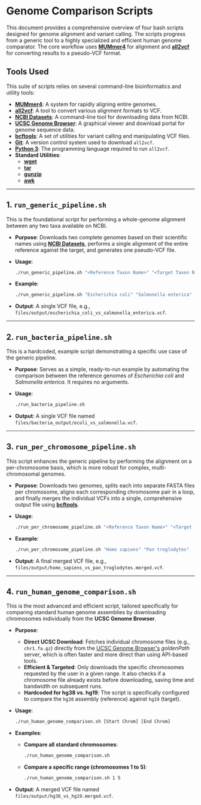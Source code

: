 # Genome Comparison Scripts

This document provides a comprehensive overview of four bash scripts designed for genome alignment and variant calling. The scripts progress from a generic tool to a highly specialized and efficient human genome comparator. The core workflow uses [**MUMmer4**](https://github.com/mummer4/mummer) for alignment and [**all2vcf**](https://github.com/MatteoSchiavinato/all2vcf) for converting results to a pseudo-VCF format.

## Tools Used

This suite of scripts relies on several command-line bioinformatics and utility tools:

* [**MUMmer4**](https://github.com/mummer4/mummer): A system for rapidly aligning entire genomes.
* [**all2vcf**](https://github.com/MatteoSchiavinato/all2vcf): A tool to convert various alignment formats to VCF.
* [**NCBI Datasets**](https://www.ncbi.nlm.nih.gov/datasets/docs/v2/download-and-install/): A command-line tool for downloading data from NCBI.
* [**UCSC Genome Browser**](https://genome.ucsc.edu/): A graphical viewer and download portal for genome sequence data.
* [**bcftools**](http://www.htslib.org/download/): A set of utilities for variant calling and manipulating VCF files.
* [**Git**](https://git-scm.com/): A version control system used to download `all2vcf`.
* [**Python 3**](https://www.python.org/): The programming language required to run `all2vcf`.
* **Standard Utilities**:
  * [**wget**](https://www.gnu.org/software/wget/)
  * [**tar**](https://www.gnu.org/software/tar/)
  * [**gunzip**](https://www.gnu.org/software/gzip/)
  * [**awk**](https://www.gnu.org/software/gawk/)

-----

## 1\. `run_generic_pipeline.sh`

This is the foundational script for performing a whole-genome alignment between any two taxa available on NCBI.

* **Purpose**: Downloads two complete genomes based on their scientific names using [**NCBI Datasets**](https://www.ncbi.nlm.nih.gov/datasets/docs/v2/download-and-install/), performs a single alignment of the entire reference against the target, and generates one pseudo-VCF file.
* **Usage**:

    ```bash
    ./run_generic_pipeline.sh "<Reference Taxon Name>" "<Target Taxon Name>"
    ```

* **Example**:

    ```bash
    ./run_generic_pipeline.sh "Escherichia coli" "Salmonella enterica"
    ```

* **Output**: A single VCF file, e.g., `files/output/escherichia_coli_vs_salmonella_enterica.vcf`.

-----

## 2\. `run_bacteria_pipeline.sh`

This is a hardcoded, example script demonstrating a specific use case of the generic pipeline.

* **Purpose**: Serves as a simple, ready-to-run example by automating the comparison between the reference genomes of *Escherichia coli* and *Salmonella enterica*. It requires no arguments.
* **Usage**:

    ```bash
    ./run_bacteria_pipeline.sh
    ```

* **Output**: A single VCF file named `files/bacteria_output/ecoli_vs_salmonella.vcf`.

-----

## 3\. `run_per_chromosome_pipeline.sh`

This script enhances the generic pipeline by performing the alignment on a per-chromosome basis, which is more robust for complex, multi-chromosomal genomes.

* **Purpose**: Downloads two genomes, splits each into separate FASTA files per chromosome, aligns each corresponding chromosome pair in a loop, and finally merges the individual VCFs into a single, comprehensive output file using [**bcftools**](http://www.htslib.org/download/).
* **Usage**:

    ```bash
    ./run_per_chromosome_pipeline.sh "<Reference Taxon Name>" "<Target Taxon Name>"
    ```

* **Example**:

    ```bash
    ./run_per_chromosome_pipeline.sh "Homo sapiens" "Pan troglodytes"
    ```

* **Output**: A final merged VCF file, e.g., `files/output/homo_sapiens_vs_pan_troglodytes.merged.vcf`.

-----

## 4\. `run_human_genome_comparison.sh`

This is the most advanced and efficient script, tailored specifically for comparing standard human genome assemblies by downloading chromosomes individually from the **UCSC Genome Browser**.

* **Purpose**:
  * **Direct UCSC Download**: Fetches individual chromosome files (e.g., `chr1.fa.gz`) directly from the [UCSC Genome Browser's](https://genome.ucsc.edu/) *goldenPath* server, which is often faster and more direct than using API-based tools.
  * **Efficient & Targeted**: Only downloads the specific chromosomes requested by the user in a given range. It also checks if a chromosome file already exists before downloading, saving time and bandwidth on subsequent runs.
  * **Hardcoded for hg38 vs. hg19**: The script is specifically configured to compare the `hg38` assembly (reference) against `hg19` (target).
* **Usage**:

    ```bash
    ./run_human_genome_comparison.sh [Start Chrom] [End Chrom]
    ```

* **Examples**:
  * **Compare all standard chromosomes**:

    ```bash
    ./run_human_genome_comparison.sh
    ```

  * **Compare a specific range (chromosomes 1 to 5)**:

    ```bash
    ./run_human_genome_comparison.sh 1 5
    ```

* **Output**: A merged VCF file named `files/output/hg38_vs_hg19.merged.vcf`.
